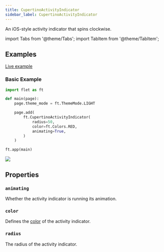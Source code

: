 ```yaml
---
title: CupertinoActivityIndicator
sidebar_label: CupertinoActivityIndicator
---
```


An iOS-style activity indicator that spins clockwise.

import Tabs from '@theme/Tabs';
import TabItem from '@theme/TabItem';

## Examples

[Live example](https://flet-controls-gallery.fly.dev/displays/cupertinoactivityindicator)

### Basic Example

<Tabs groupId="language">
  <TabItem value="python" label="Python" default>

```python
import flet as ft

def main(page):
    page.theme_mode = ft.ThemeMode.LIGHT

    page.add(
        ft.CupertinoActivityIndicator(
            radius=50,
            color=ft.Colors.RED,
            animating=True,
        )
    )

ft.app(main)
```

  </TabItem>
</Tabs>

<img src="/img/docs/controls/cupertino-activity-indicator/basic-cupertino-activity-indicator.png" className="screenshot-40"/>

## Properties

### `animating`

Whether the activity indicator is running its animation.

### `color`

Defines the [color](/docs/reference/colors) of the activity indicator.

### `radius`

The radius of the activity indicator.
